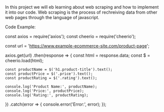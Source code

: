 In this project we will eb learning about web scraping and how to implement it into our code. 
Web scraping is the process of rechreiving data from other web pages through the language of javascript.

Code Example: 

const axios = require('axios');
const cheerio = require('cheerio');

const url = 'https://www.example-ecommerce-site.com/product-page'; 

axios.get(url)
  .then(response => {
    const html = response.data;
    const $ = cheerio.load(html);

    const productName = $('h1.product-title').text();
    const productPrice = $('.price').text();
    const productRating = $('.rating').text();

    console.log('Product Name:', productName);
    console.log('Price:', productPrice);
    console.log('Rating:', productRating);
  })
  .catch(error => {
    console.error('Error:', error);
  });